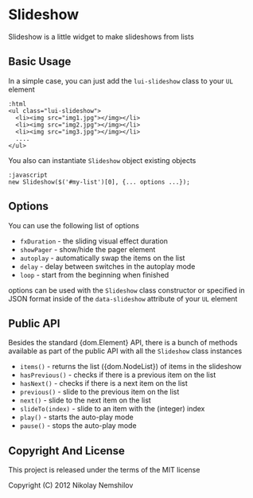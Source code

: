 # Slideshow

Slideshow is a little widget to make slideshows from lists

## Basic Usage

In a simple case, you can just add the `lui-slideshow` class to your `UL` element

    :html
    <ul class="lui-slideshow">
      <li><img src="img1.jpg"></img></li>
      <li><img src="img2.jpg"></img></li>
      <li><img src="img3.jpg"></img></li>
      ....
    </ul>

You also can instantiate `Slideshow` object existing objects

    :javascript
    new Slideshow($('#my-list')[0], {... options ...});


## Options

You can use the following list of options

* `fxDuration` - the sliding visual effect duration
* `showPager` - show/hide the pager element
* `autoplay` - automatically swap the items on the list
* `delay` - delay between switches in the autoplay mode
* `loop` - start from the beginning when finished

options can be used with the `Slideshow` class constructor or specified in JSON
format inside of the `data-slideshow` attribute of your `UL` element


## Public API

Besides the standard {dom.Element} API, there is a bunch of methods
available as part of the public API with all the `Slideshow` class instances

* `items()` - returns the list ({dom.NodeList}) of items in the slideshow
* `hasPrevious()` - checks if there is a previous item on the list
* `hasNext()` - checks if there is a next item on the list
* `previous()` - slide to the previous item on the list
* `next()` - slide to the next item on the list
* `slideTo(index)` - slide to an item with the (integer) index
* `play()` - starts the auto-play mode
* `pause()` - stops the auto-play mode


## Copyright And License

This project is released under the terms of the MIT license

Copyright (C) 2012 Nikolay Nemshilov